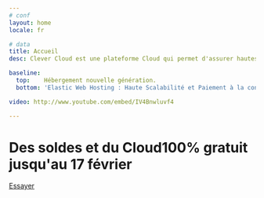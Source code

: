```yaml
---
# conf
layout: home
locale: fr

# data
title: Accueil
desc: Clever Cloud est une plateforme Cloud qui permet d'assurer hautes performances et simplicité pour votre hébergement web.

baseline:
  top:    Hébergement nouvelle génération.
  bottom: 'Elastic Web Hosting : Haute Scalabilité et Paiement à la consommation'

video: http://www.youtube.com/embed/IV4Bnwluvf4

---
```

<h1 class="cc-home__jumbo__title">Des soldes et du Cloud<span class="cc-home__jumbo__sub">100% gratuit jusqu'au 17 février</span></h1>
<div class="call-for-action">
   <a class="btn btn-primary btn-large cc-home__jumbo__btn" href="https://console.clever-cloud.com/auth/signup">Essayer</a>
</div>
